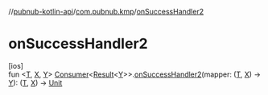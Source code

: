 //[pubnub-kotlin-api](../../index.md)/[com.pubnub.kmp](index.md)/[onSuccessHandler2](on-success-handler2.md)

# onSuccessHandler2

[ios]\
fun &lt;[T](on-success-handler2.md), [X](on-success-handler2.md), [Y](on-success-handler2.md)&gt; [Consumer](../../../../pubnub-kotlin/pubnub-kotlin-core-api/pubnub-kotlin-core-api/com.pubnub.api.v2.callbacks/-consumer/index.md)&lt;[Result](../../../../pubnub-kotlin/pubnub-kotlin-core-api/pubnub-kotlin-core-api/com.pubnub.api.v2.callbacks/-result/index.md)&lt;[Y](on-success-handler2.md)&gt;&gt;.[onSuccessHandler2](on-success-handler2.md)(mapper: ([T](on-success-handler2.md), [X](on-success-handler2.md)) -&gt; [Y](on-success-handler2.md)): ([T](on-success-handler2.md), [X](on-success-handler2.md)) -&gt; [Unit](https://kotlinlang.org/api/latest/jvm/stdlib/kotlin/-unit/index.html)

